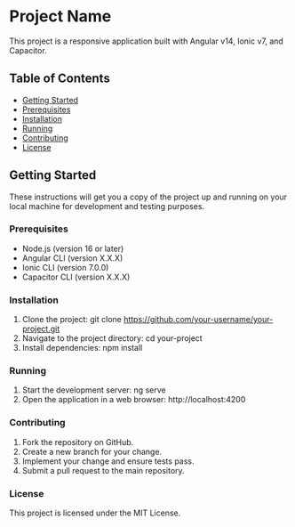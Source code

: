 # Project Name

This project is a responsive application built with Angular v14, Ionic v7, and Capacitor.

## Table of Contents

- [Getting Started](#getting-started)
- [Prerequisites](#prerequisites)
- [Installation](#installation)
- [Running](#running)
- [Contributing](#contributing)
- [License](#license)

## Getting Started

These instructions will get you a copy of the project up and running on your local machine for development and testing purposes.

### Prerequisites

- Node.js (version 16 or later)
- Angular CLI (version X.X.X)
- Ionic CLI (version 7.0.0)
- Capacitor CLI (version X.X.X)

### Installation

1. Clone the project: git clone https://github.com/your-username/your-project.git
2. Navigate to the project directory: cd your-project
3. Install dependencies: npm install


### Running

1. Start the development server: ng serve
2. Open the application in a web browser: http://localhost:4200

### Contributing

1. Fork the repository on GitHub.
2. Create a new branch for your change.
3. Implement your change and ensure tests pass.
4. Submit a pull request to the main repository.

### License

This project is licensed under the MIT License.
